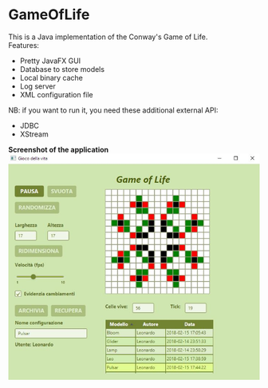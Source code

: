 # GameOfLife


This is a Java implementation of the Conway's Game of Life.  
Features: 
- Pretty JavaFX GUI
- Database to store models  
- Local binary cache  
- Log server  
- XML configuration file  

NB: if you want to run it, you need these additional external API:  
- JDBC
- XStream

**Screenshot of the application**
![screenshot](https://github.com/leoll2/GameOfLife/blob/master/img/game.JPG)
